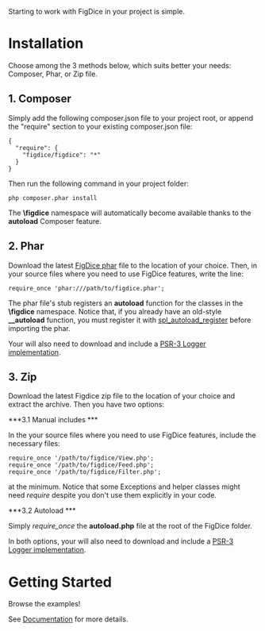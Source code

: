 Starting to work with FigDice in your project is simple.

**Installation**
================

Choose among the 3 methods below, which suits better your needs: Composer, Phar, or Zip file.

**1. Composer**
---------------
Simply add the following composer.json file to your project root, or append the "require" section to your existing composer.json file:

    {
      "require": {
        "figdice/figdice": "*"
      }
    }

Then run the following command in your project folder:

    php composer.phar install

The **\figdice** namespace will automatically become available thanks to the **autoload** Composer feature.



**2. Phar**
-----------
Download the latest [FigDice phar](https://sourceforge.net/projects/figdice/files/) file to the location of your choice.
Then, in your source files where you need to use FigDice features, write the line:

    require_once 'phar:///path/to/figdice.phar';

The phar file's stub registers an **autoload** function for the classes in the **\figdice** namespace. Notice that, if you already have an old-style **__autoload** function, you must register it with [spl_autoload_register](http://php.net/manual/en/function.spl-autoload-register.php) before importing the phar.

Your will also need to download and include a [PSR-3 Logger implementation](https://github.com/php-fig/log).



**3. Zip**
----------
Download the latest Figdice zip file to the location of your choice and extract the archive. Then you have two options:

***3.1 Manual includes ***

In the your source files where you need to use FigDice features, include the necessary files:

    require_once '/path/to/figdice/View.php';
    require_once '/path/to/figdice/Feed.php';
    require_once '/path/to/figdice/Filter.php';

at the minimum.
Notice that some Exceptions and helper classes might need *require* despite you don't use them explicitly in your code.

***3.2 Autoload ***

Simply *require_once* the **autoload.php** file at the root of the FigDice folder.


In both options, your will also need to download and include a [PSR-3 Logger implementation](https://github.com/php-fig/log).


**Getting Started**
===================

Browse the examples!

See [Documentation](http://www.figdice.org/en/manual.html) for more details.




